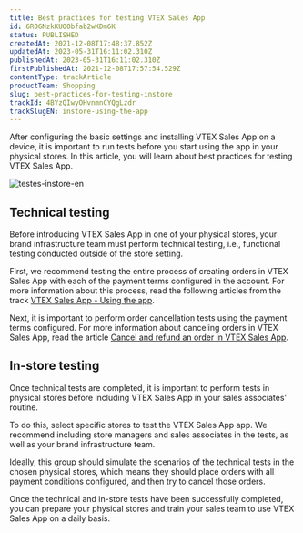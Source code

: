 ```yaml
---
title: ​​Best practices for testing VTEX Sales App
id: 6ROGNzkKUOObfab2wKDm6K
status: PUBLISHED
createdAt: 2021-12-08T17:48:37.852Z
updatedAt: 2023-05-31T16:11:02.310Z
publishedAt: 2023-05-31T16:11:02.310Z
firstPublishedAt: 2021-12-08T17:57:54.529Z
contentType: trackArticle
productTeam: Shopping
slug: best-practices-for-testing-instore
trackId: 4BYzQIwyOHvnmnCYQgLzdr
trackSlugEN: instore-using-the-app
---
```



After configuring the basic settings and installing VTEX Sales App on a device, it is important to run tests before you start using the app in your physical stores. In this article, you will learn about best practices for testing VTEX Sales App.

![testes-instore-en](//images.ctfassets.net/alneenqid6w5/1g0a3CiYD3I1MFIALGRjOP/52fda979578d04c818658558df9a753f/Group_5__1_.png)

## Technical testing

Before introducing VTEX Sales App in one of your physical stores, your brand infrastructure team must perform technical testing, i.e., functional testing conducted outside of the store setting.

First, we recommend testing the entire process of creating orders in VTEX Sales App with each of the payment terms configured in the account. For more information about this process, read the following articles from the track [VTEX Sales App - Using the app](https://help.vtex.com/en/tracks/instore-using-the-app--4BYzQIwyOHvnmnCYQgLzdr/2l56Bc2V1Xjv93JddsdEMi).

Next, it is important to perform order cancellation tests using the payment terms configured. For more information about canceling orders in VTEX Sales App, read the article [Cancel and refund an order in VTEX Sales App](https://help.vtex.com/en/tracks/instore-using-the-app--4BYzQIwyOHvnmnCYQgLzdr/UAahHrTwypk1HhoyyMd2W).

## In-store testing

Once technical tests are completed, it is important to perform tests in physical stores before including VTEX Sales App in your sales associates' routine.

To do this, select specific stores to test the VTEX Sales App app. We recommend including store managers and sales associates in the tests, as well as your brand infrastructure team.

Ideally, this group should simulate the scenarios of the technical tests in the chosen physical stores, which means they should place orders with all payment conditions configured, and then try to cancel those orders.

Once the technical and in-store tests have been successfully completed, you can prepare your physical stores and train your sales team to use VTEX Sales App on a daily basis.


